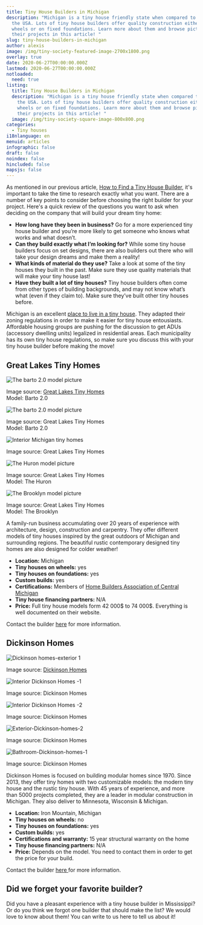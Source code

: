 ```yaml
---
title: Tiny House Builders in Michigan
description: "Michigan is a tiny house friendly state when compared to others in
  the USA. Lots of tiny house builders offer quality construction either on
  wheels or on fixed foundations. Learn more about them and browse pictures of
  their projects in this article! "
slug: tiny-house-builders-in-michigan
author: alexis
image: /img/tiny-society-featured-image-2700x1800.png
overlay: true
date: 2020-06-27T00:00:00.000Z
lastmod: 2020-06-27T00:00:00.000Z
notloaded:
  need: true
listing:
  title: Tiny House Builders in Michigan
  description: "Michigan is a tiny house friendly state when compared to others in
    the USA. Lots of tiny house builders offer quality construction either on
    wheels or on fixed foundations. Learn more about them and browse pictures of
    their projects in this article! "
  image: /img/tiny-society-square-image-800x800.png
categories:
  - Tiny houses
i18nlanguage: en
menuid: articles
infographic: false
draft: false
noindex: false
hincluded: false
mapsjs: false
---
```

As mentioned in our previous article, [How to Find a Tiny House Builder](https://www.tinysociety.co/articles/how-to-find-a-tiny-house-builder/), it's important to take the time to research exactly what you want. There are a number of key points to consider before choosing the right builder for your project. Here's a quick review of the questions you want to ask when deciding on the company that will build your dream tiny home:

* **How long have they been in business?** Go for a more experienced tiny house builder and you’re more likely to get someone who knows what works and what doesn’t.
* **Can they build exactly what I’m looking for?** While some tiny house builders focus on set designs, there are also builders out there who will take your design dreams and make them a reality!
* **What kinds of material do they use?** Take a look at some of the tiny houses they built in the past. Make sure they use quality materials that will make your tiny house last!
* **Have they built a lot of tiny houses?** Tiny house builders often come from other types of building backgrounds, and may not know what’s what (even if they claim to). Make sure they’ve built other tiny houses before.

Michigan is an excellent [place to live in a tiny house](https://www.tinysociety.co/articles/tiny-house-laws-united-states/). They adapted their zoning regulations in order to make it easier for tiny house entousiasts. Affordable housing groups are pushing for the discussion to get ADUs (accessory dwelling units) legalized in residential areas. Each municipality has its own tiny house regulations, so make sure you discuss this with your tiny house builder before making the move! 

## Great Lakes Tiny Homes

![The barto 2.0  model picture](/img/the-barto-2.0-ext-2.jpg "The barto 2.0 ext-1")

<span class="figcaption">Image source: [Great Lakes Tiny Homes](https://www.greatlakestinyhome.com/) <br>Model: Barto 2.0</span>  

![The barto 2.0  model picture](/img/the-barto-2.0-ext-1.jpg "The barto 2.0 ext-2")

<span class="figcaption">Image source: Great Lakes Tiny Homes <br>Model: Barto 2.0</span>  

![Interior Michigan tiny homes](/img/interior-1-michigan-builders.jpg "nterior Michigan tiny homesI")

<span class="figcaption">Image source: Great Lakes Tiny Homes

![The Huron model picture](/img/the-huron-ext-1.jpg "The huron exterior picture")

<span class="figcaption">Image source: Great Lakes Tiny Homes <br>Model: The Huron</span>  

![The Brooklyn model picture](/img/the-brooklyn-ext-1.jpg "The Brooklyn model picture exterior-1")

<span class="figcaption">Image source: Great Lakes Tiny Homes <br>Model: The Brooklyn</span>  

A family-run business accumulating over 20 years of experience with architecture, design, construction and carpentry. They offer different models of tiny houses inspired by the great outdoors of Michigan and surrounding regions. The beautiful rustic contemporary designed tiny homes are also designed for colder weather! 

* **Location:** Michigan
* **Tiny houses on wheels:** yes
* **Tiny houses on foundations:** yes
* **Custom builds:** yes
* **Certifications:** Members of [Home Builders Association of Central Michigan ](http://hbacm.com/)
* **Tiny house financing partners:** N/A
* **Price:** Full tiny house models form 42 000$ to 74 000$. Everything is well documented on their website. 

Contact the builder [here](https://www.greatlakestinyhome.com/) for more information.

## Dickinson Homes

![Dickinson homes-exterior 1](/img/tiny-cabin-1-1-.jpg "Dickinson homes-exterior 1")

<span class="figcaption">Image source: [](https://www.greatlakestinyhome.com/)[Dickinson Homes](https://dickinsonhomes.com/)

![Interior Dickinson Homes -1](/img/interior-dickinson-homes.jpg "Interior Dickinson Homes -1")

<span class="figcaption">Image source: [](https://www.greatlakestinyhome.com/)Dickinson Homes

![Interior Dickinson Homes -2](/img/living-room-dickinson-homes.jpg "Interior Dickinson Homes -2")

<span class="figcaption">Image source: [](https://www.greatlakestinyhome.com/)Dickinson Homes

![Exterior-Dickinson-homes-2](/img/exterior-dickinson-homes.jpg "Exterior-Dickinson-homes-2")

<span class="figcaption">Image source: [](https://www.greatlakestinyhome.com/)Dickinson Homes

![Bathroom-Dickinson-homes-1](/img/bathroom-dickinson-homes.jpg "Bathroom-Dickinson-homes-1")

<span class="figcaption">Image source: [](https://www.greatlakestinyhome.com/)Dickinson Homes

Dickinson Homes is focused on building modular homes since 1970. Since 2013, they offer tiny homes with two customizable models: the modern tiny house and the rustic tiny house. With 45 years of experience, and more than 5000 projects completed, they are a leader in modular construction in Michigan. They also deliver to Minnesota, Wisconsin & Michigan.

* **Location:** Iron Mountain, Michigan
* **Tiny houses on wheels:** no
* **Tiny houses on foundations:** yes
* **Custom builds:** yes
* **Certifications and warranty:** 15 year structural warranty on the home
* **Tiny house financing partners:** N/A
* **Price:** Depends on the model. You need to contact them in order to get the price for your build.

Contact the builder [here ](https://dickinsonhomes.com/tiny-homes/)for more information.



## Did we forget your favorite builder?

Did you have a pleasant experience with a tiny house builder in Mississippi? Or do you think we forgot one builder that should make the list? We would love to know about them! You can write to us here to tell us about it!